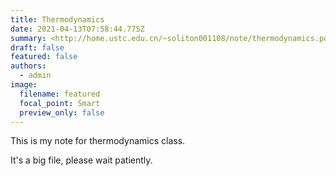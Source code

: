 ```yaml
---
title: Thermodynamics
date: 2021-04-13T07:58:44.775Z
summary: <http://home.ustc.edu.cn/~soliton001108/note/thermodynamics.pdf>
draft: false
featured: false
authors:
  - admin
image:
  filename: featured
  focal_point: Smart
  preview_only: false
---
```

This is my note for thermodynamics class.

It's a big file, please wait patiently.